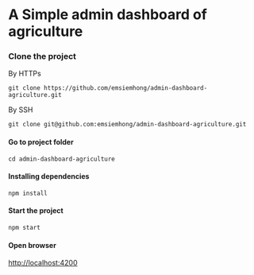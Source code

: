 # A Simple admin dashboard of agriculture

### Clone the project

By HTTPs
```
git clone https://github.com/emsiemhong/admin-dashboard-agriculture.git
```

By SSH
```
git clone git@github.com:emsiemhong/admin-dashboard-agriculture.git
```

#### Go to project folder
```
cd admin-dashboard-agriculture
```

#### Installing dependencies
```
npm install
```

#### Start the project
```
npm start
```

#### Open browser
[http://localhost:4200](http://localhost:4200/)